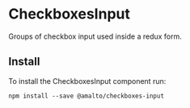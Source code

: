 # CheckboxesInput

Groups of checkbox input used inside a redux form.

## Install
To install the CheckboxesInput component run:
```terminal
npm install --save @amalto/checkboxes-input
```